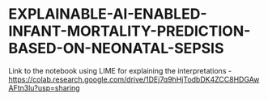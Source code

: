 # EXPLAINABLE-AI-ENABLED-INFANT-MORTALITY-PREDICTION-BASED-ON-NEONATAL-SEPSIS

Link to the notebook using LIME for explaining the interpretations - https://colab.research.google.com/drive/1DEj7q9hHjTodbDK4ZCC8HDGAwAFtn3lu?usp=sharing
